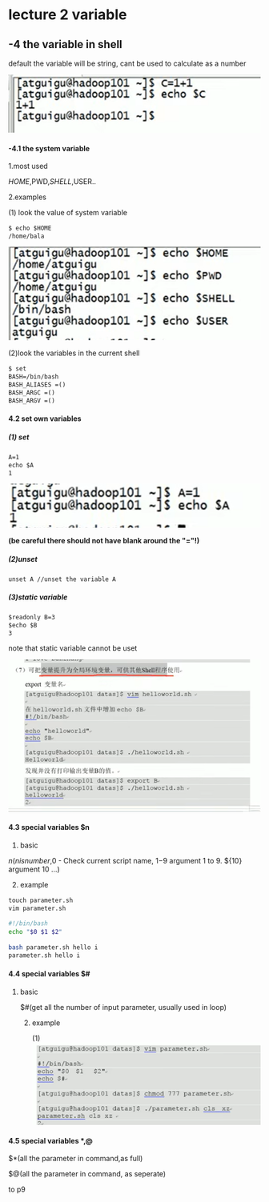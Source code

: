 # lecture 2 variable

## -4 the variable in shell

default the variable will be string, cant be used to calculate as a number

![image-20221031211825809](lecture2varaible.assets/image-20221031211825809.png)

#### -4.1 the system variable

1.most used

$HOME,$PWD,$SHELL,$USER..

2.examples

(1) look the value of system variable

```
$ echo $HOME
/home/bala
```

![image-20221031205109431](lecture2varaible.assets/image-20221031205109431.png)

(2)look the variables in the current shell

```
$ set
BASH=/bin/bash
BASH_ALIASES =()
BASH_ARGC =()
BASH_ARGV =()
```

#### 4.2 set own variables

##### (1) set

```
A=1
echo $A
1
```

![image-20221031210023896](lecture2varaible.assets/image-20221031210023896.png)

**(be careful there should not have blank around the "="!)**

##### (2)unset

```
unset A //unset the variable A
```

##### (3)static variable

```
$readonly B=3
$echo $B
3
```

note that static variable cannot be uset

![image-20221031212014648](lecture2varaible.assets/image-20221031212014648.png)

#### 4.3 special variables $n

1. basic

$n(n is number,$0 - Check current script name, $1-$9 argument 1 to 9. ${10} argument 10 ...)

2. example

```
touch parameter.sh
vim parameter.sh
```

```sh
#!/bin/bash
echo "$0 $1 $2"
```

```sh
bash parameter.sh hello i
parameter.sh hello i
```



#### 4.4 special variables $#

1. basic

   $#(get all the number of input parameter, usually used in loop)

   2. example

      (1) ![image-20221031220409310](lecture2varaible.assets/image-20221031220409310.png)



#### 4.5 special variables $*,$@

$*(all the parameter in command,as full)

$@(all the parameter in command, as seperate)





to p9







